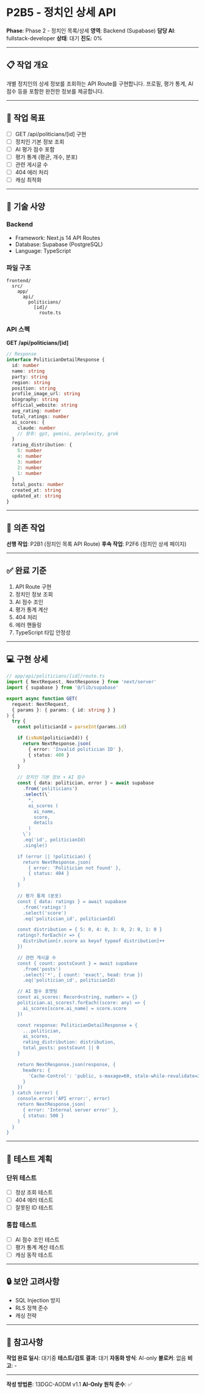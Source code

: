 # P2B5 - 정치인 상세 API

**Phase**: Phase 2 - 정치인 목록/상세
**영역**: Backend (Supabase)
**담당 AI**: fullstack-developer
**상태**: 대기
**진도**: 0%

---

## 📋 작업 개요

개별 정치인의 상세 정보를 조회하는 API Route를 구현합니다. 프로필, 평가 통계, AI 점수 등을 포함한 완전한 정보를 제공합니다.

---

## 🎯 작업 목표

- [ ] GET /api/politicians/[id] 구현
- [ ] 정치인 기본 정보 조회
- [ ] AI 평가 점수 포함
- [ ] 평가 통계 (평균, 개수, 분포)
- [ ] 관련 게시글 수
- [ ] 404 에러 처리
- [ ] 캐싱 최적화

---

## 📐 기술 사양

### Backend
- Framework: Next.js 14 API Routes
- Database: Supabase (PostgreSQL)
- Language: TypeScript

### 파일 구조
```
frontend/
  src/
    app/
      api/
        politicians/
          [id]/
            route.ts
```

### API 스펙

**GET /api/politicians/[id]**

```typescript
// Response
interface PoliticianDetailResponse {
  id: number
  name: string
  party: string
  region: string
  position: string
  profile_image_url: string
  biography: string
  official_website: string
  avg_rating: number
  total_ratings: number
  ai_scores: {
    claude: number
    // 향후: gpt, gemini, perplexity, grok
  }
  rating_distribution: {
    5: number
    4: number
    3: number
    2: number
    1: number
  }
  total_posts: number
  created_at: string
  updated_at: string
}
```

---

## 🔗 의존 작업

**선행 작업**: P2B1 (정치인 목록 API Route)
**후속 작업**: P2F6 (정치인 상세 페이지)

---

## ✅ 완료 기준

1. API Route 구현
2. 정치인 정보 조회
3. AI 점수 조인
4. 평가 통계 계산
5. 404 처리
6. 에러 핸들링
7. TypeScript 타입 안정성

---

## 💻 구현 상세

```typescript
// app/api/politicians/[id]/route.ts
import { NextRequest, NextResponse } from 'next/server'
import { supabase } from '@/lib/supabase'

export async function GET(
  request: NextRequest,
  { params }: { params: { id: string } }
) {
  try {
    const politicianId = parseInt(params.id)

    if (isNaN(politicianId)) {
      return NextResponse.json(
        { error: 'Invalid politician ID' },
        { status: 400 }
      )
    }

    // 정치인 기본 정보 + AI 점수
    const { data: politician, error } = await supabase
      .from('politicians')
      .select(\`
        *,
        ai_scores (
          ai_name,
          score,
          details
        )
      \`)
      .eq('id', politicianId)
      .single()

    if (error || !politician) {
      return NextResponse.json(
        { error: 'Politician not found' },
        { status: 404 }
      )
    }

    // 평가 통계 (분포)
    const { data: ratings } = await supabase
      .from('ratings')
      .select('score')
      .eq('politician_id', politicianId)

    const distribution = { 5: 0, 4: 0, 3: 0, 2: 0, 1: 0 }
    ratings?.forEach(r => {
      distribution[r.score as keyof typeof distribution]++
    })

    // 관련 게시글 수
    const { count: postsCount } = await supabase
      .from('posts')
      .select('*', { count: 'exact', head: true })
      .eq('politician_id', politicianId)

    // AI 점수 포맷팅
    const ai_scores: Record<string, number> = {}
    politician.ai_scores?.forEach((score: any) => {
      ai_scores[score.ai_name] = score.score
    })

    const response: PoliticianDetailResponse = {
      ...politician,
      ai_scores,
      rating_distribution: distribution,
      total_posts: postsCount || 0
    }

    return NextResponse.json(response, {
      headers: {
        'Cache-Control': 'public, s-maxage=60, stale-while-revalidate=300'
      }
    })
  } catch (error) {
    console.error('API error:', error)
    return NextResponse.json(
      { error: 'Internal server error' },
      { status: 500 }
    )
  }
}
```

---

## 📝 테스트 계획

### 단위 테스트
- [ ] 정상 조회 테스트
- [ ] 404 에러 테스트
- [ ] 잘못된 ID 테스트

### 통합 테스트
- [ ] AI 점수 조인 테스트
- [ ] 평가 통계 계산 테스트
- [ ] 캐싱 동작 테스트

---

## 🔒 보안 고려사항

- SQL Injection 방지
- RLS 정책 준수
- 캐싱 전략

---

## 📌 참고사항

**작업 완료 일시**: 대기중
**테스트/검토 결과**: 대기
**자동화 방식**: AI-only
**블로커**: 없음
**비고**: -

---

**작성 방법론**: 13DGC-AODM v1.1
**AI-Only 원칙 준수**: ✅

